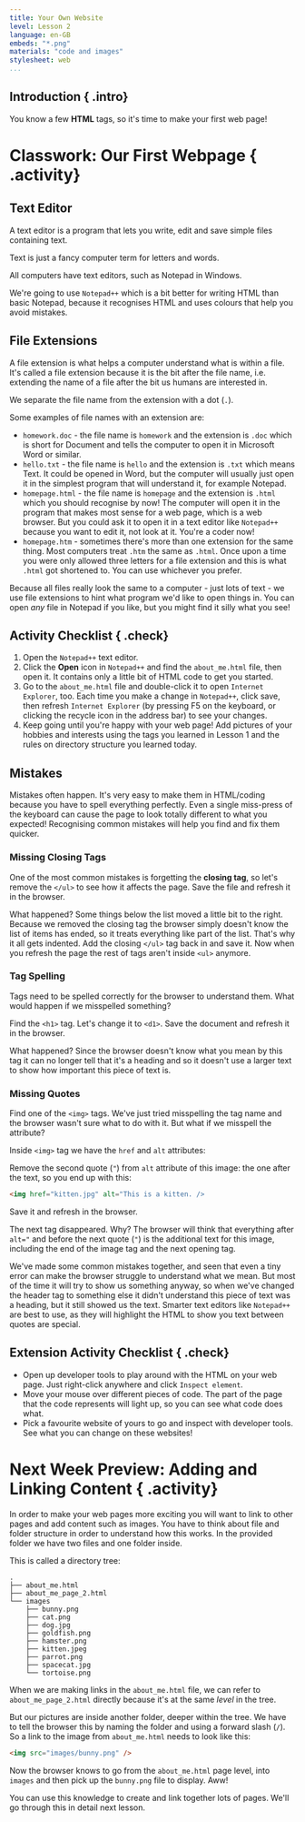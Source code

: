 ```yaml
---
title: Your Own Website
level: Lesson 2
language: en-GB
embeds: "*.png"
materials: "code and images"
stylesheet: web
...
```


## Introduction { .intro}

You know a few __HTML__ tags, so it's time to make your first web page!

# Classwork: Our First Webpage { .activity}

## Text Editor

A text editor is a program that lets you write, edit and save simple files containing text.

Text is just a fancy computer term for letters and words.

All computers have text editors, such as Notepad in Windows.

We're going to use `Notepad++` which is a bit better for writing HTML than basic Notepad, because it recognises HTML and uses colours that help you avoid mistakes.

## File Extensions

A file extension is what helps a computer understand what is within a file. It's called a file extension because it is the bit after the file name, i.e. extending the name of a file after the bit us humans are interested in.

We separate the file name from the extension with a dot (`.`).

Some examples of file names with an extension are:

- `homework.doc` - the file name is `homework` and the extension is `.doc` which is short for Document and tells the computer to open it in Microsoft Word or similar.
- `hello.txt` - the file name is `hello` and the extension is `.txt` which means Text. It could be opened in Word, but the computer will usually just open it in the simplest program that will understand it, for example Notepad.
- `homepage.html` - the file name is `homepage` and the extension is `.html` which you should recognise by now! The computer will open it in the program that makes most sense for a web page, which is a web browser. But you could ask it to open it in a text editor like `Notepad++` because you want to edit it, not look at it. You're a coder now!
- `homepage.htm` - sometimes there's more than one extension for the same thing. Most computers treat `.htm` the same as `.html`. Once upon a time you were only allowed three letters for a file extension and this is what `.html` got shortened to. You can use whichever you prefer.

Because all files really look the same to a computer - just lots of text - we use file extensions to hint what program we'd like to open things in. You can open _any_ file in Notepad if you like, but you might find it silly what you see!

## Activity Checklist { .check}

1. Open the `Notepad++` text editor. 
2. Click the __Open__ icon in `Notepad++` and find the `about_me.html` file, then open it. It contains only a little bit of HTML code to get you started.
3. Go to the `about_me.html` file and double-click it to open `Internet Explorer`, too. Each time you make a change in `Notepad++`, click save, then refresh `Internet Explorer` (by pressing F5 on the keyboard, or clicking the recycle icon in the address bar) to see your changes.
4. Keep going until you're happy with your web page! Add pictures of your hobbies and interests using the tags you learned in Lesson 1 and the rules on directory structure you learned today.

## Mistakes

Mistakes often happen. It's very easy to make them in HTML/coding because you have to spell everything perfectly. Even a single miss-press of the keyboard can cause the page to look totally different to what you expected! Recognising common mistakes will help you find and fix them quicker.

### Missing Closing Tags
One of the most common mistakes is forgetting the __closing tag__, so let's remove the `</ul>` to see how it affects the page. Save the file and refresh it in the browser.

What happened? Some things below the list moved a little bit to the right. Because we removed the closing tag the browser simply doesn't know the list of items has ended, so it treats everything like part of the list. That's why it all gets indented. Add the closing `</ul>` tag back in and save it. Now when you refresh the page the rest of tags aren't inside `<ul>` anymore.

### Tag Spelling
Tags need to be spelled correctly for the browser to understand them. What would happen if we misspelled something? 

Find the `<h1>` tag. Let's change it to `<d1>`. Save the document and refresh it in the browser. 

What happened? Since the browser doesn't know what you mean by this tag it can no longer tell that it's a heading and so it doesn't use a larger text to show how important this piece of text is.

### Missing Quotes
Find one of the `<img>` tags. We've just tried misspelling the tag name and the browser wasn't sure what to do with it. But what if we misspell the attribute?

Inside `<img>` tag we have the `href` and `alt` attributes:

Remove the second quote (`"`) from `alt` attribute of this image: the one after the text, so you end up with this:

```HTML
<img href="kitten.jpg" alt="This is a kitten. />
```

Save it and refresh in the browser.

The next tag disappeared. Why? The browser will think that everything after `alt="` and before the next quote (`"`) is the additional text for this image, including the end of the image tag and the next opening tag.

We've made some common mistakes together, and seen that even a tiny error can make the browser struggle to understand what we mean. But most of the time it will try to show us something anyway, so when we've changed the header tag to something else it didn't understand this piece of text was a heading, but it still showed us the text. Smarter text editors like `Notepad++` are best to use, as they will highlight the HTML to show you text between quotes are special.

## Extension Activity Checklist { .check}

+ Open up developer tools to play around with the HTML on your web page. Just right-click anywhere and click `Inspect element`.
+ Move your mouse over different pieces of code. The part of the page that the code represents will light up, so you can see what code does what.
+ Pick a favourite website of yours to go and inspect with developer tools. See what you can change on these websites!

# Next Week Preview: Adding and Linking Content { .activity}

In order to make your web pages more exciting you will want to link to other pages and add content such as images. You have to think about file and folder structure in order to understand how this works. In the provided folder we have two files and one folder inside.

This is called a directory tree:

```
.
├── about_me.html
├── about_me_page_2.html
└── images
    ├── bunny.png
    ├── cat.png
    ├── dog.jpg
    ├── goldfish.png
    ├── hamster.png
    ├── kitten.jpeg
    ├── parrot.png
    ├── spacecat.jpg
    └── tortoise.png
```

When we are making links in the `about_me.html` file, we can refer to `about_me_page_2.html` directly because it's at the same _level_ in the tree.

But our pictures are inside another folder, deeper within the tree. We have to tell the browser this by naming the folder and using a forward slash (`/`). So a link to the image from `about_me.html` needs to look like this:

```HTML
<img src="images/bunny.png" />
```

Now the browser knows to go from the `about_me.html` page level, into `images` and then pick up the `bunny.png` file to display. Aww!

You can use this knowledge to create and link together lots of pages. We'll go through this in detail next lesson.
